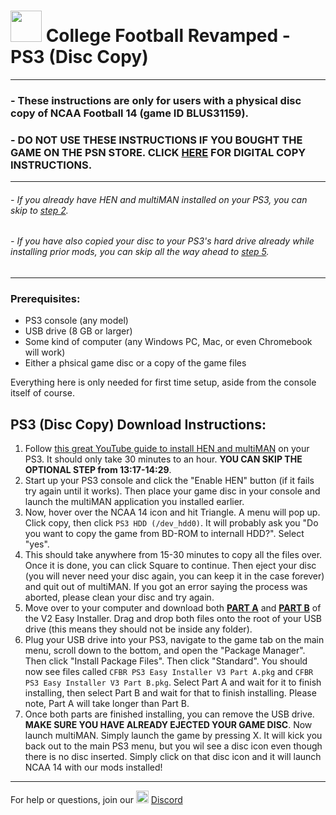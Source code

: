 # <img width="50" src="https://www.freepnglogos.com/uploads/playstation-png-logo/navy-playstation-png-logo-5.png"> College Football Revamped - PS3 (Disc Copy)

---------
### - These instructions are only for users with a physical disc copy of NCAA Football 14 (game ID BLUS31159). 
### - DO NOT USE THESE INSTRUCTIONS IF YOU BOUGHT THE GAME ON THE PSN STORE. CLICK [HERE](https://github.com/igloo1/CFBR/blob/gh-pages/PS3/digital.md) FOR DIGITAL COPY INSTRUCTIONS.
---------
###### - If you already have HEN and multiMAN installed on your PS3, you can skip to <ins>step 2</ins>. 
###### - If you have also copied your disc to your PS3's hard drive already while installing prior mods, you can skip all the way ahead to <ins>step 5</ins>.
---------

### Prerequisites:
- PS3 console (any model)
- USB drive (8 GB or larger)
- Some kind of computer (any Windows PC, Mac, or even Chromebook will work)
- Either a phsical game disc or a copy of the game files

Everything here is only needed for first time setup, aside from the console itself of course.

## PS3 (Disc Copy) Download Instructions:
1) Follow [this great YouTube guide to install HEN and multiMAN](https://www.youtube.com/watch?v=fOKemRHAZ3c) on your PS3. It should only take 30 minutes to an hour. **YOU CAN SKIP THE OPTIONAL STEP from 13:17-14:29**.
2) Start up your PS3 console and click the "Enable HEN" button (if it fails try again until it works). Then place your game disc in your console and launch the multiMAN application you installed earlier. 
3) Now, hover over the NCAA 14 icon and hit Triangle. A menu will pop up. Click copy, then click `PS3 HDD (/dev_hdd0)`. It will probably ask you "Do you want to copy the game from BD-ROM to internall HDD?". Select "yes".
4) This should take anywhere from 15-30 minutes to copy all the files over. Once it is done, you can click Square to continue. Then eject your disc (you will never need your disc again, you can keep it in the case forever) and quit out of multiMAN. If you got an error saying the process was aborted, please clean your disc and try again. 
5) Move over to your computer and download both [**PART A**](https://drive.google.com/file/d/1fE0pmqJT-WBmQgs7lo6Ejbiv90f8YTll/view?usp=sharing) and [**PART B**](https://drive.google.com/file/d/1zkbzUV4XnslOxmI8ubNNJAtdEJfGCAqP/view?usp=sharing) of the V2 Easy Installer. Drag and drop both files onto the root of your USB drive (this means they should not be inside any folder).
6) Plug your USB drive into your PS3, navigate to the game tab on the main menu, scroll down to the bottom, and open the "Package Manager". Then click "Install Package Files". Then click "Standard". You should now see files called `CFBR PS3 Easy Installer V3 Part A.pkg` and `CFBR PS3 Easy Installer V3 Part B.pkg`. Select Part A and wait for it to finish installing, then select Part B and wait for that to finish installing. Please note, Part A will take longer than Part B.
7) Once both parts are finished installing, you can remove the USB drive. **MAKE SURE YOU HAVE ALREADY EJECTED YOUR GAME DISC**. Now launch multiMAN. Simply launch the game by pressing X. It will kick you back out to the main PS3 menu, but you wil see a disc icon even though there is no disc inserted. Simply click on that disc icon and it will launch NCAA 14 with our mods installed!

---------
For help or questions, join our <img width="20" src="https://logo-logos.com/wp-content/uploads/2018/03/Discord_icon.png"> [Discord](https://discord.com/invite/cfbr)
